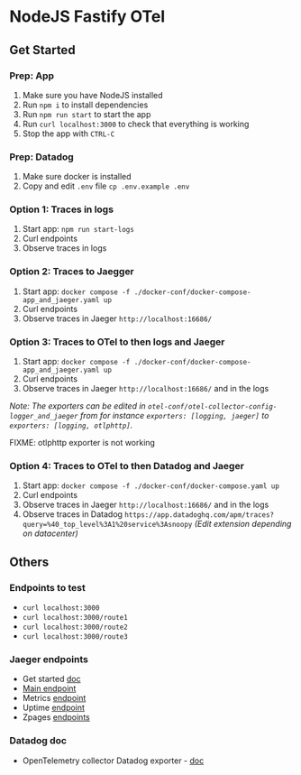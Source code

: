 # NodeJS Fastify OTel

## Get Started

### Prep: App

1. Make sure you have NodeJS installed
1. Run `npm i` to install dependencies
1. Run `npm run start` to start the app
  1. Run `curl localhost:3000` to check that everything is working
  1. Stop the app with `CTRL-C`

### Prep: Datadog

1. Make sure docker is installed
1. Copy and edit `.env` file `cp .env.example .env`

### Option 1: Traces in logs

1. Start app: `npm run start-logs`
1. Curl endpoints
1. Observe traces in logs

### Option 2: Traces to Jaegger

1. Start app: `docker compose -f ./docker-conf/docker-compose-app_and_jaeger.yaml up`
1. Curl endpoints
1. Observe traces in Jaeger `http://localhost:16686/`

### Option 3: Traces to OTel to then logs and Jaeger

1. Start app: `docker compose -f ./docker-conf/docker-compose-app_and_jaeger.yaml up`
1. Curl endpoints
1. Observe traces in Jaeger `http://localhost:16686/` and in the logs

*Note: The exporters can be edited in `otel-conf/otel-collector-config-logger_and_jaeger` from for instance `exporters: [logging, jaeger]` to `exporters: [logging, otlphttp]`.*

FIXME: otlphttp exporter is not working

### Option 4: Traces to OTel to then Datadog and Jaeger

1. Start app: `docker compose -f ./docker-conf/docker-compose.yaml up`
1. Curl endpoints
1. Observe traces in Jaeger `http://localhost:16686/` and in the logs
1. Observe traces in Datadog `https://app.datadoghq.com/apm/traces?query=%40_top_level%3A1%20service%3Asnoopy` *(Edit extension depending on datacenter)*

## Others

### Endpoints to test

- `curl localhost:3000`
- `curl localhost:3000/route1`
- `curl localhost:3000/route2`
- `curl localhost:3000/route3`

### Jaeger endpoints

- Get started [doc](https://www.jaegertracing.io/docs/1.38/getting-started/)
- [Main endpoint](http://localhost:16686/)
- Metrics [endpoint](http://localhost:8888/metrics)
- Uptime [endpoint](http://localhost:13133/)
- Zpages [endpoints](https://github.com/open-telemetry/opentelemetry-collector/blob/main/extension/zpagesextension/README.md)

### Datadog doc

- OpenTelemetry collector Datadog exporter - [doc](https://docs.datadoghq.com/tracing/trace_collection/open_standards/otel_collector_datadog_exporter/#configuring-the-datadog-exporter)

